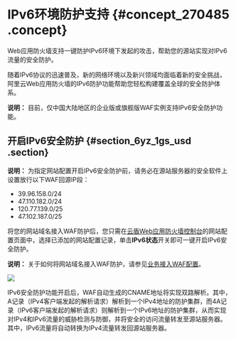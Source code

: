 # IPv6环境防护支持 {#concept_270485 .concept}

Web应用防火墙支持一键防护IPv6环境下发起的攻击，帮助您的源站实现对IPv6流量的安全防护。

随着IPv6协议的迅速普及，新的网络环境以及新兴领域均面临着新的安全挑战，阿里云Web应用防火墙的IPv6防护功能帮助您轻松构建覆盖全球的安全防护体系。

**说明：** 目前，仅中国大陆地区的企业版或旗舰版WAF实例支持IPv6安全防护功能。

## 开启IPv6安全防护 {#section_6yz_1gs_usd .section}

**说明：** 为指定网站配置开启IPv6安全防护前，请务必在源站服务器的安全软件上设置放行以下WAF回源IP段：

-   39.96.158.0/24
-   47.110.182.0/24
-   120.77.139.0/25
-   47.102.187.0/25

将您的网站域名接入WAF防护后，您只需在[云盾Web应用防火墙控制台](https://yundunnext.console.aliyun.com/?p=waf#/waf/main/setting)的网站配置页面中，选择已添加的网站配置记录，单击**IPv6状态**开关即可一键开启IPv6安全防护。

**说明：** 关于如何将网站域名接入WAF防护，请参见[业务接入WAF配置](cn.zh-CN/用户指南/使用DNS配置模式接入WAF/业务接入WAF配置.md#)。

![](http://static-aliyun-doc.oss-cn-hangzhou.aliyuncs.com/assets/img/223348/155854401247806_zh-CN.png)

IPv6安全防护功能开启后，WAF自动生成的CNAME地址将实现双路解析。其中，A记录（IPv4客户端发起的解析请求）解析到一个IPv4地址的防护集群，而4A记录（IPv6客户端发起的解析请求）则解析到一个IPv6地址的防护集群，从而实现对IPv4和IPv6流量的威胁检测与防御，并将安全的访问流量转发至源站服务器。其中，IPv6流量将自动转换为IPv4流量转发回源站服务器。

